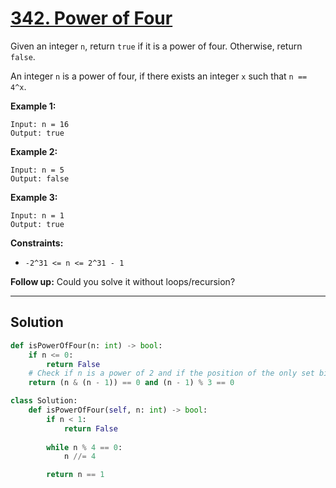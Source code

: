 # [342. Power of Four](https://leetcode.com/problems/power-of-four/description/?envType=daily-question&envId=2025-08-15)

Given an integer <code>n</code>, return <code>true</code> if it is a power of four. Otherwise, return <code>false</code>.

An integer <code>n</code> is a power of four, if there exists an integer <code>x</code> such that <code>n == 4^x</code>.

**Example 1:** 

```
Input: n = 16
Output: true
```

**Example 2:** 

```
Input: n = 5
Output: false
```

**Example 3:** 

```
Input: n = 1
Output: true
```

**Constraints:** 

- <code>-2^31 <= n <= 2^31 - 1</code>

**Follow up:**  Could you solve it without loops/recursion?

---

## Solution

```python
def isPowerOfFour(n: int) -> bool:
    if n <= 0:
        return False
    # Check if n is a power of 2 and if the position of the only set bit is even
    return (n & (n - 1)) == 0 and (n - 1) % 3 == 0
```

```python
class Solution:
    def isPowerOfFour(self, n: int) -> bool:
        if n < 1:
            return False
        
        while n % 4 == 0:
            n //= 4

        return n == 1
```